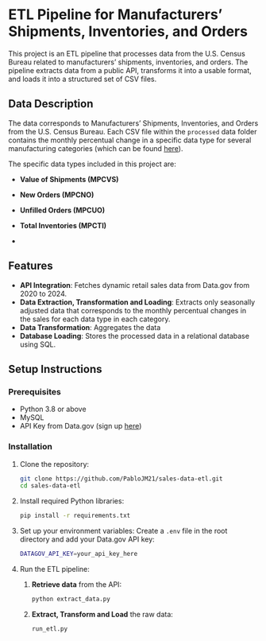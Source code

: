 # ETL Pipeline for Manufacturers’ Shipments, Inventories, and Orders

This project is an ETL pipeline that processes data from the U.S. Census Bureau related to manufacturers’ shipments, inventories, and orders. The pipeline extracts data from a public API, transforms it into a usable format, and loads it into a structured set of CSV files.

## Data Description

The data corresponds to Manufacturers’ Shipments, Inventories, and Orders from the U.S. Census Bureau. Each CSV file within the `processed` data folder contains the monthly percentual change in a specific data type for several manufacturing categories (which can be found [here](INSERT_LINK_HERE)). 

The specific data types included in this project are:

- **Value of Shipments (MPCVS)**
- **New Orders (MPCNO)**
- **Unfilled Orders (MPCUO)**
- **Total Inventories (MPCTI)**

- 
## Features
- **API Integration**: Fetches dynamic retail sales data from Data.gov from 2020 to 2024.
- **Data Extraction, Transformation and Loading**: Extracts only seasonally adjusted data that corresponds to the monthly percentual changes in the sales for each data type in each category. 
- **Data Transformation**: Aggregates the data
- **Database Loading**: Stores the processed data in a relational database using SQL.

## Setup Instructions

### Prerequisites
- Python 3.8 or above
- MySQL 
- API Key from Data.gov (sign up [here](https://api.data.gov/signup/))

### Installation
1. Clone the repository:
    ```bash
    git clone https://github.com/PabloJM21/sales-data-etl.git
    cd sales-data-etl
    ```

2. Install required Python libraries:
    ```bash
    pip install -r requirements.txt
    ```

3. Set up your environment variables:
    Create a `.env` file in the root directory and add your Data.gov API key:
    ```bash
    DATAGOV_API_KEY=your_api_key_here
    ```

4. Run the ETL pipeline:
    1. **Retrieve data** from the API:
       ```bash
       python extract_data.py
       ```
    2. **Extract, Transform and Load** the raw data:
       ```bash
       run_etl.py
       ```
